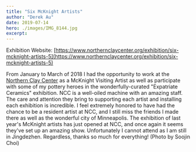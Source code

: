 ```yaml
---
title: "Six McKnight Artists"
author: "Derek Au"
date: 2019-07-14
hero: ./images/IMG_8144.jpg
excerpt: 
---
```


Exhibition Website: [https://www.northernclaycenter.org/exhibition/six-mcknight-artists-5](https://www.northernclaycenter.org/exhibition/six-mcknight-artists-5)

From January to March of 2018 I had the opportunity to work at the [Northern Clay Center](https://www.northernclaycenter.org) as a McKnight Visiting Artist as well as participate with some of my pottery heroes in the wonderfully-curated "Expatriate Ceramics" exhibition. NCC is a well-oiled machine with an amazing staff. The care and attention they bring to supporting each artist and installing each exhibition is incredible. I feel extremely honored to have had the chance to be a resident artist at NCC, and I still miss the friends I made there as well as the wonderful city of Minneapolis. The exhibition of last year's McKnight artists has just opened at NCC, and once again it seems they've set up an amazing show. Unfortunately I cannot attend as I am still in Jingdezhen. Regardless, thanks so much for everything! (Photo by Soojin Choi)
